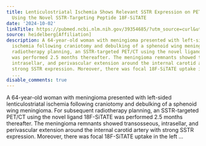 ```yaml
---
title: Lenticulostriatal Ischemia Shows Relevant SSTR Expression on PET/CT Imaging
  Using the Novel SSTR-Targeting Peptide 18F-SiTATE
date: '2024-10-02'
linkTitle: https://pubmed.ncbi.nlm.nih.gov/39354685/?utm_source=curl&utm_medium=rss&utm_campaign=pubmed-2&utm_content=1FakS-2QOkCT8HsMOQP1bCRQ4YzyumYOmxmF0moLsQ3dFB1E9V&fc=20220326224207&ff=20241002181159&v=2.18.0.post9+e462414
source: heidelberg[Affiliation]
description: A 64-year-old woman with meningioma presented with left-sided lenticulostriatal
  ischemia following craniotomy and debulking of a sphenoid wing meningioma. For subsequent
  radiotherapy planning, an SSTR-targeted PET/CT using the novel ligand 18F-SiTATE
  was performed 2.5 months thereafter. The meningioma remnants showed transosseous,
  intrasellar, and perivascular extension around the internal carotid artery with
  strong SSTR expression. Moreover, there was focal 18F-SiTATE uptake in the left
  ...
disable_comments: true
---
```

A 64-year-old woman with meningioma presented with left-sided lenticulostriatal ischemia following craniotomy and debulking of a sphenoid wing meningioma. For subsequent radiotherapy planning, an SSTR-targeted PET/CT using the novel ligand 18F-SiTATE was performed 2.5 months thereafter. The meningioma remnants showed transosseous, intrasellar, and perivascular extension around the internal carotid artery with strong SSTR expression. Moreover, there was focal 18F-SiTATE uptake in the left ...